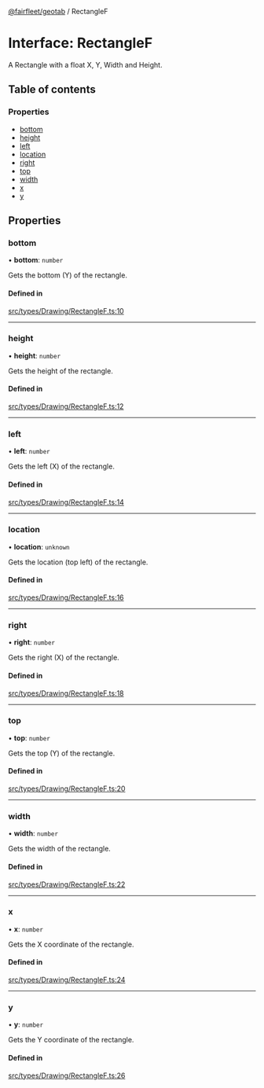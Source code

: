 [@fairfleet/geotab](../README.md) / RectangleF

# Interface: RectangleF

A Rectangle with a float X, Y, Width and Height.

## Table of contents

### Properties

- [bottom](RectangleF.md#bottom)
- [height](RectangleF.md#height)
- [left](RectangleF.md#left)
- [location](RectangleF.md#location)
- [right](RectangleF.md#right)
- [top](RectangleF.md#top)
- [width](RectangleF.md#width)
- [x](RectangleF.md#x)
- [y](RectangleF.md#y)

## Properties

### bottom

• **bottom**: `number`

Gets the bottom (Y) of the rectangle.

#### Defined in

[src/types/Drawing/RectangleF.ts:10](https://github.com/fairfleet/geotab/blob/ff38bfc/src/types/Drawing/RectangleF.ts#L10)

___

### height

• **height**: `number`

Gets the height of the rectangle.

#### Defined in

[src/types/Drawing/RectangleF.ts:12](https://github.com/fairfleet/geotab/blob/ff38bfc/src/types/Drawing/RectangleF.ts#L12)

___

### left

• **left**: `number`

Gets the left (X) of the rectangle.

#### Defined in

[src/types/Drawing/RectangleF.ts:14](https://github.com/fairfleet/geotab/blob/ff38bfc/src/types/Drawing/RectangleF.ts#L14)

___

### location

• **location**: `unknown`

Gets the location (top left) of the rectangle.

#### Defined in

[src/types/Drawing/RectangleF.ts:16](https://github.com/fairfleet/geotab/blob/ff38bfc/src/types/Drawing/RectangleF.ts#L16)

___

### right

• **right**: `number`

Gets the right (X) of the rectangle.

#### Defined in

[src/types/Drawing/RectangleF.ts:18](https://github.com/fairfleet/geotab/blob/ff38bfc/src/types/Drawing/RectangleF.ts#L18)

___

### top

• **top**: `number`

Gets the top (Y) of the rectangle.

#### Defined in

[src/types/Drawing/RectangleF.ts:20](https://github.com/fairfleet/geotab/blob/ff38bfc/src/types/Drawing/RectangleF.ts#L20)

___

### width

• **width**: `number`

Gets the width of the rectangle.

#### Defined in

[src/types/Drawing/RectangleF.ts:22](https://github.com/fairfleet/geotab/blob/ff38bfc/src/types/Drawing/RectangleF.ts#L22)

___

### x

• **x**: `number`

Gets the X coordinate of the rectangle.

#### Defined in

[src/types/Drawing/RectangleF.ts:24](https://github.com/fairfleet/geotab/blob/ff38bfc/src/types/Drawing/RectangleF.ts#L24)

___

### y

• **y**: `number`

Gets the Y coordinate of the rectangle.

#### Defined in

[src/types/Drawing/RectangleF.ts:26](https://github.com/fairfleet/geotab/blob/ff38bfc/src/types/Drawing/RectangleF.ts#L26)
